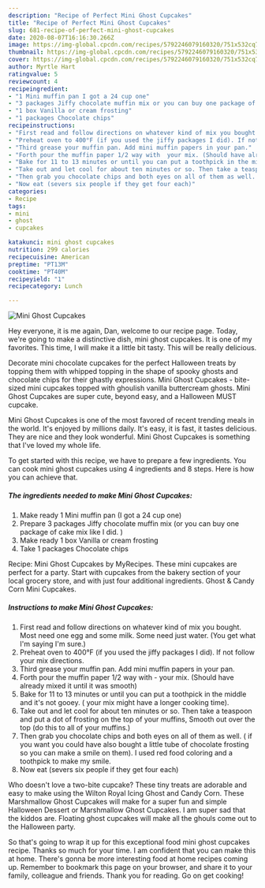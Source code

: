 ```yaml
---
description: "Recipe of Perfect Mini Ghost Cupcakes"
title: "Recipe of Perfect Mini Ghost Cupcakes"
slug: 681-recipe-of-perfect-mini-ghost-cupcakes
date: 2020-08-07T16:16:30.266Z
image: https://img-global.cpcdn.com/recipes/5792246079160320/751x532cq70/mini-ghost-cupcakes-recipe-main-photo.jpg
thumbnail: https://img-global.cpcdn.com/recipes/5792246079160320/751x532cq70/mini-ghost-cupcakes-recipe-main-photo.jpg
cover: https://img-global.cpcdn.com/recipes/5792246079160320/751x532cq70/mini-ghost-cupcakes-recipe-main-photo.jpg
author: Myrtle Hart
ratingvalue: 5
reviewcount: 4
recipeingredient:
- "1 Mini muffin pan I got a 24 cup one"
- "3 packages Jiffy chocolate muffin mix or you can buy one package of cake mix like I did "
- "1 box Vanilla or cream frosting"
- "1 packages Chocolate chips"
recipeinstructions:
- "First read and follow directions on whatever kind of mix you bought. Most need one egg and some milk. Some need just water. (You get what I&#39;m saying I&#39;m sure.)"
- "Preheat oven to 400°F (if you used the jiffy packages I did). If not follow your mix directions."
- "Third grease your muffin pan. Add mini muffin papers in your pan."
- "Forth pour the muffin paper 1/2 way with  your mix. (Should have already mixed it until it was smooth)"
- "Bake for 11 to 13 minutes or until you can put a toothpick in the middle and it&#39;s not gooey. ( your mix might have a longer cooking time)."
- "Take out and let cool for about ten minutes or so. Then take a teaspoon and put a dot of frosting on the top of your muffins, Smooth out over the top (do this to all of your muffins.)"
- "Then grab you chocolate chips and both eyes on all of them as well. ( if you want you could have also bought a little tube of chocolate frosting so you can make a smile on them). I used red food coloring and a toothpick to make my smile."
- "Now eat (severs six people if they get four each)"
categories:
- Recipe
tags:
- mini
- ghost
- cupcakes

katakunci: mini ghost cupcakes 
nutrition: 299 calories
recipecuisine: American
preptime: "PT13M"
cooktime: "PT40M"
recipeyield: "1"
recipecategory: Lunch

---
```



![Mini Ghost Cupcakes](https://img-global.cpcdn.com/recipes/5792246079160320/751x532cq70/mini-ghost-cupcakes-recipe-main-photo.jpg)

Hey everyone, it is me again, Dan, welcome to our recipe page. Today, we're going to make a distinctive dish, mini ghost cupcakes. It is one of my favorites. This time, I will make it a little bit tasty. This will be really delicious.

Decorate mini chocolate cupcakes for the perfect Halloween treats by topping them with whipped topping in the shape of spooky ghosts and chocolate chips for their ghastly expressions. Mini Ghost Cupcakes - bite-sized mini cupcakes topped with ghoulish vanilla buttercream ghosts. Mini Ghost Cupcakes are super cute, beyond easy, and a Halloween MUST cupcake.

Mini Ghost Cupcakes is one of the most favored of recent trending meals in the world. It's enjoyed by millions daily. It's easy, it is fast, it tastes delicious. They are nice and they look wonderful. Mini Ghost Cupcakes is something that I've loved my whole life.


To get started with this recipe, we have to prepare a few ingredients. You can cook mini ghost cupcakes using 4 ingredients and 8 steps. Here is how you can achieve that.

<!--inarticleads1-->

##### The ingredients needed to make Mini Ghost Cupcakes:

1. Make ready 1 Mini muffin pan (I got a 24 cup one)
1. Prepare 3 packages Jiffy chocolate muffin mix (or you can buy one package of cake mix like I did. )
1. Make ready 1 box Vanilla or cream frosting
1. Take 1 packages Chocolate chips


Recipe: Mini Ghost Cupcakes by MyRecipes. These mini cupcakes are perfect for a party. Start with cupcakes from the bakery section of your local grocery store, and with just four additional ingredients. Ghost &amp; Candy Corn Mini Cupcakes. 

<!--inarticleads2-->

##### Instructions to make Mini Ghost Cupcakes:

1. First read and follow directions on whatever kind of mix you bought. Most need one egg and some milk. Some need just water. (You get what I&#39;m saying I&#39;m sure.)
1. Preheat oven to 400°F (if you used the jiffy packages I did). If not follow your mix directions.
1. Third grease your muffin pan. Add mini muffin papers in your pan.
1. Forth pour the muffin paper 1/2 way with  - your mix. (Should have already mixed it until it was smooth)
1. Bake for 11 to 13 minutes or until you can put a toothpick in the middle and it&#39;s not gooey. ( your mix might have a longer cooking time).
1. Take out and let cool for about ten minutes or so. Then take a teaspoon and put a dot of frosting on the top of your muffins, Smooth out over the top (do this to all of your muffins.)
1. Then grab you chocolate chips and both eyes on all of them as well. ( if you want you could have also bought a little tube of chocolate frosting so you can make a smile on them). I used red food coloring and a toothpick to make my smile.
1. Now eat (severs six people if they get four each)


Who doesn&#39;t love a two-bite cupcake? These tiny treats are adorable and easy to make using the Wilton Royal Icing Ghost and Candy Corn. These Marshmallow Ghost Cupcakes will make for a super fun and simple Halloween Dessert or Marshmallow Ghost Cupcakes. I am super sad that the kiddos are. Floating ghost cupcakes will make all the ghouls come out to the Halloween party. 

So that's going to wrap it up for this exceptional food mini ghost cupcakes recipe. Thanks so much for your time. I am confident that you can make this at home. There's gonna be more interesting food at home recipes coming up. Remember to bookmark this page on your browser, and share it to your family, colleague and friends. Thank you for reading. Go on get cooking!
